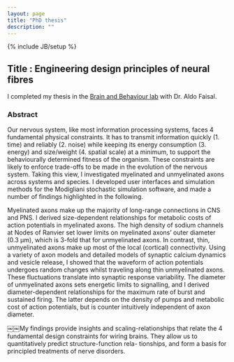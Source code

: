 ```yaml
---
layout: page
title: "PhD thesis"
description: ""
---
```

{% include JB/setup %}

## Title : Engineering design principles of neural fibres
I completed my thesis in the
[Brain and Behaviour lab](http://www.faisallab.com) with Dr. Aldo
Faisal.

### Abstract
Our nervous system, like most information processing systems, faces 4
fundamental physical constraints. It has to transmit information
quickly (1. time) and reliably (2. noise) while keeping its energy
consumption (3. energy) and size/weight (4. spatial scale) at a
minimum, to support the behaviourally determined fitness of the
organism. These constraints are likely to enforce trade-offs to be
made in the evolution of the nervous system. Taking this view, I
investigated myelinated and unmyelinated axons across systems and
species. I developed user interfaces and simulation methods for the
Modigliani stochastic simulation software, and made a number of
findings highlighted in the following.

Myelinated axons make up the majority of long-range connections in CNS
and PNS. I derived size-dependent relationships for metabolic costs of
action potentials in myelinated axons. The high density of sodium
channels at Nodes of Ranvier set lower limits on myelinated axons’
outer diameter (0.3 μm), which is 3-fold that for unmyelinated axons.
In contrast, thin, unmyelinated axons make up most of the local
(cortical) connectivity. Using a variety of axon models and detailed
models of synaptic calcium dynamics and vesicle release, I showed that
the waveform of action potentials undergoes random changes whilst
traveling along thin unmyelinated axons. These fluctuations translate
into synaptic response variability. The diameter of unmyelinated axons
sets energetic limits to signalling, and I derived diameter-dependent
relationships for the maximum rate of burst and sustained firing. The
latter depends on the density of pumps and metabolic cost of action
potentials, but is counter intuitively independent of axon diameter.

￼￼My findings provide insights and scaling-relationships that relate
the 4 fundamental design constraints for wiring brains. They allow us
to quantitatively predict structure-function rela- tionships, and form
a basis for principled treatments of nerve disorders.
